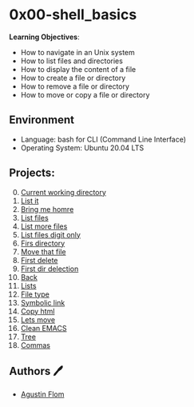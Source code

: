 # 0x00-shell_basics

**Learning Objectives**:
* How to navigate in an Unix system
* How to list files and directories
* How to display the content of a file
* How to create a file or directory
* How to remove a file or directory
* How to move or copy a file or directory 

## Environment 
* Language: bash for CLI (Command Line Interface)
* Operating System: Ubuntu 20.04 LTS 

## Projects:

0. [Current working directory](./0-current_working_directory)
1. [List it](./1-listit)
2. [Bring me homre](./2-bring_me_home)
3. [List files](./3-listfiles)
4. [List more files](./4-listmorefiles)
5. [List files digit only](./5-listfilesdigitonly)
6. [Firs directory](./6-firstdirectory)
7. [Move that file](./7-movethatfile)
8. [First delete](./8-firstdelete)
9. [First dir delection](./9-firstdirdeletion)
10. [Back](./10-back)
11. [Lists](./11-lists)
12. [File type](./12-file_type)
13. [Symbolic link](./13-symbolic_link)
14. [Copy html](./14-copy_html)
15. [Lets move](./100-lets_move)
16. [Clean EMACS](./101-clean_emacs)
17. [Tree](./102-tree)
18. [Commas](./103-commas)

## Authors :pen:

* [Agustin Flom](https://www.linkedin.com/in/agustin-f/)

